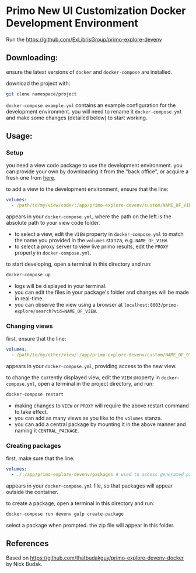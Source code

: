 # Primo New UI Customization Docker Development Environment

Run the https://github.com/ExLibrisGroup/primo-explore-devenv

## Downloading:

ensure the latest versions of `docker` and `docker-compose` are installed.

download the project with:
```sh
git clone namespace/project
```

`docker-compose.example.yml` contains an example configuration for the development environment. you will need to rename it `docker-compose.yml` and make some changes (detailed below) to start working.

## Usage:

### Setup

you need a view code package to use the development environment. you can provide your own by downloading it from the "back office", or acquire a fresh one from [here](https://github.com/ExLibrisGroup/primo-explore-package).

to add a view to the development environment, ensure that the line:
```yml
volumes:
  - /path/to/my/view/code/:/app/primo-explore-devenv/custom/NAME_OF_VIEW
```
appears in your `docker-compose.yml`, where the path on the left is the absolute path to your view code folder.

- to select a view, edit the `VIEW` property in `docker-compose.yml` to match the name you provided in the `volumes` stanza, e.g. `NAME_OF_VIEW`.
- to select a proxy server to view live primo results, edit the `PROXY` property in `docker-compose.yml`.

to start developing, open a terminal in this directory and run:
```sh
docker-compose up
```

- logs will be displayed in your terminal.
- you can edit the files in your package's folder and changes will be made in real-time.
- you can observe the view using a browser at `localhost:8003/primo-explore/search?vid=NAME_OF_VIEW`.

### Changing views

first, ensure that the line:
```yml
volumes:
  - /path/to/my/other/view/:/app/primo-explore-devenv/custom/NAME_OF_OTHER_VIEW
```
appears in your `docker-compose.yml`, providing access to the new view.

to change the currently displayed view, edit the `VIEW` property in `docker-compose.yml`, open a terminal in the project directory, and run:
```sh
docker-compose restart
```

- making changes to `VIEW` or `PROXY` will require the above restart command to take effect.
- you can add as many views as you like to the `volumes` stanza.
- you can add a central package by mounting it in the above manner and naming it `CENTRAL_PACKAGE`.

### Creating packages

first, make sure that the line:
```yml
volumes:
  - ./:/app/primo-explore-devenv/packages # used to access generated package .zip files
```
appears in your `docker-compose.yml` file, so that packages will appear outside the container.

to create a package, open a terminal in this directory and run:
```sh
docker-compose run devenv gulp create-package
```
select a package when prompted. the zip file will appear in this folder.

## References

Based on https://github.com/thatbudakguy/primo-explore-devenv-docker by Nick Budak.
